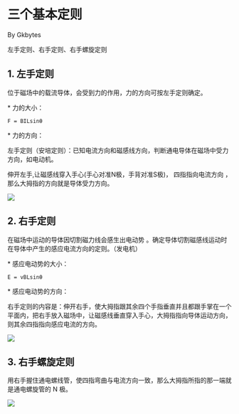 # 三个基本定则

By Gkbytes

左手定则、右手定则、右手螺旋定则

## 1. 左手定则

位于磁场中的载流导体，会受到力的作用，力的方向可按左手定则确定。

\* 力的大小：

 `F = BILsinθ`

\* 力的方向：



 左手定则（安培定则）：已知电流方向和磁感线方向，判断通电导体在磁场中受力方向，如电动机。 



 伸开左手,让磁感线穿入手心(手心对准N极，手背对准S极)， 四指指向电流方向 ，那么大拇指的方向就是导体受力方向。 

![](https://gitee.com/kbytes/Photos_CSDN/raw/master/1584439685_20200317180709365_839477128.png)



## 2. 右手定则

在磁场中运动的导体因切割磁力线会感生出电动势 。确定导体切割磁感线运动时在导体中产生的感应电流方向的定则。（发电机） 



\* 感应电动势的大小：



```
E = vBLsinθ
```



\* 感应电动势的方向：



右手定则的内容是：伸开右手，使大拇指跟其余四个手指垂直并且都跟手掌在一个平面内，把右手放入磁场中，让磁感线垂直穿入手心，大拇指指向导体运动方向，则其余四指指向感应电流的方向。



![](https://gitee.com/kbytes/Photos_CSDN/raw/master/1584439686_20200317180723193_1308534694.png)

## 3. 右手螺旋定则



用右手握住通电螺线管，使四指弯曲与电流方向一致，那么大拇指所指的那一端就是通电螺旋管的 N 极。





![](https://gitee.com/kbytes/Photos_CSDN/raw/master/1584439686_20200317180733847_2049875180.png)
